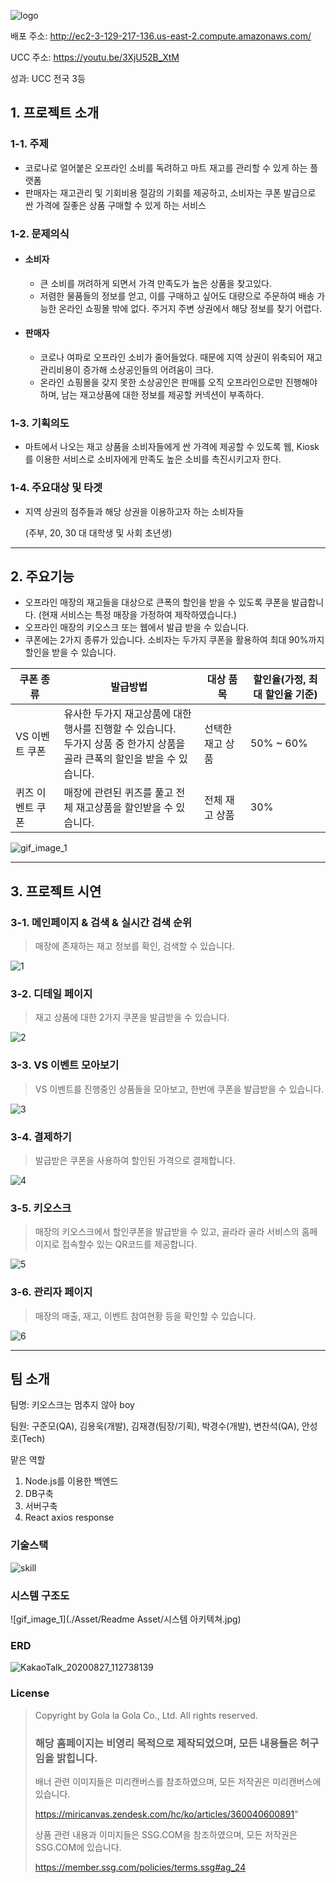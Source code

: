 ![logo](./Asset/Readme_Asset/logo.png)



배포 주소: http://ec2-3-129-217-136.us-east-2.compute.amazonaws.com/ 

UCC 주소: https://youtu.be/3XjU52B_XtM

성과: UCC 전국 3등



## 1. 프로젝트 소개

### 1-1. 주제

- 코로나로 얼어붙은 오프라인 소비를 독려하고 마트 재고를 관리할 수 있게 하는 플랫폼
- 판매자는 재고관리 및 기회비용 절감의 기회를 제공하고, 소비자는 쿠폰 발급으로 싼 가격에 질좋은 상품 구매할 수 있게 하는 서비스



### 1-2. 문제의식

- #### 소비자

  - 큰 소비를 꺼려하게 되면서 가격 만족도가 높은 상품을 찾고있다.
  - 저렴한 물품들의 정보를 얻고, 이를 구매하고 싶어도 대량으로 주문하여 배송 가능한 온라인 쇼핑몰 밖에 없다. 주거지 주변 상권에서 해당 정보를 찾기 어렵다. 

- #### 판매자

  - 코로나 여파로 오프라인 소비가 줄어들었다. 때문에 지역 상권이 위축되어 재고관리비용이 증가해 소상공인들의 어려움이 크다.
  - 온라인 쇼핑몰을 갖지 못한 소상공인은 판매를 오직 오프라인으로만 진행해야 하며, 남는 재고상품에 대한 정보를 제공할 커넥션이 부족하다.

  

### 1-3. 기획의도

- 마트에서 나오는 재고 상품을 소비자들에게 싼 가격에 제공할 수 있도록 웹, Kiosk 를 이용한 서비스로 소비자에게 만족도 높은 소비를 촉진시키고자 한다.



### 1-4. 주요대상 및 타겟

- 지역 상권의 점주들과 해당 상권을 이용하고자 하는 소비자들

  (주부, 20, 30 대 대학생 및 사회 초년생)



----------



## 2. 주요기능

- 오프라인 매장의 재고들을 대상으로 큰폭의 할인을 받을 수 있도록 쿠폰을 발급합니다. (현재 서비스는 특정 매장을 가정하여 제작하였습니다.)
- 오프라인 매장의 키오스크 또는 웹에서 발급 받을 수 있습니다.
- 쿠폰에는 2가지 종류가 있습니다. 소비자는 두가지 쿠폰을 활용하여 최대 90%까지 할인을 받을 수 있습니다.

| 쿠폰 종류        | 발급방법                                                     | 대상 품목        | 할인율(가정, 최대 할인율 기준) |
| ---------------- | ------------------------------------------------------------ | ---------------- | ------------------------------ |
| VS 이벤트 쿠폰   | 유사한 두가지 재고상품에 대한 행사를 진행할 수 있습니다. <br />두가지 상품 중 한가지 상품을 골라 큰폭의 할인을 받을 수 있습니다. | 선택한 재고 상품 | 50% ~ 60%                      |
| 퀴즈 이벤트 쿠폰 | 매장에 관련된 퀴즈를 풀고 전체 재고상품을 할인받을 수 있습니다. | 전체 재고 상품   | 30%                            |

![gif_image_1](./Asset/Readme_Asset/image_1.jpg)

-------------



## 3. 프로젝트 시연

### 3-1. 메인페이지 & 검색 & 실시간 검색 순위

> 매장에 존재하는 재고 정보를 확인, 검색할 수 있습니다.

![1](./Asset/Readme_Asset/1.gif)

### 3-2. 디테일 페이지

> 재고 상품에 대한 2가지 쿠폰을 발급받을 수 있습니다.

![2](./Asset/Readme_Asset/2.gif)

### 3-3. VS 이벤트 모아보기

> VS 이벤트를 진행중인 상품들을 모아보고, 한번에 쿠폰을 발급받을 수 있습니다.

![3](./Asset/Readme_Asset/3.gif)

### 3-4. 결제하기

> 발급받은 쿠폰을 사용하여 할인된 가격으로 결제합니다.

![4](./Asset/Readme_Asset/4.gif)

### 3-5. 키오스크

> 매장의 키오스크에서 할인쿠폰을 발급받을 수 있고, 골라라 골라 서비스의 홈페이지로 접속할수 있는 QR코드를 제공합니다.

![5](./Asset/Readme_Asset/5.gif)

### 3-6. 관리자 페이지

> 매장의 매출, 재고, 이벤트 참여현황 등을 확인할 수 있습니다.

![6](./Asset/Readme_Asset/6.gif)



----







## 팀 소개

팀명: 키오스크는 멈추지 않아 boy

팀원: 구준모(QA), 김용욱(개발), 김재경(팀장/기획), 박경수(개발), 변찬석(QA), 안성호(Tech)

맡은 역할

1. Node.js를 이용한 백엔드
2. DB구축
3. 서버구축
4. React axios response



### 기술스택

![skill](./Asset/Readme_Asset/skill.PNG)

### 시스템 구조도

![gif_image_1](./Asset/Readme Asset/시스템 아키텍쳐.jpg)

### ERD

![KakaoTalk_20200827_112738139](https://user-images.githubusercontent.com/44697835/91381643-da972900-e862-11ea-9500-649a7dd179de.png)



### 











### License

> Copyright by Gola la Gola Co., Ltd. All rights reserved.
>
> ### 해당 홈페이지는 비영리 목적으로 제작되었으며, 모든 내용들은 허구임을 밝힙니다.
>
> 배너 관련 이미지들은 미리캔버스를 참조하였으며, 모든 저작권은 미리캔버스에 있습니다. 
>
> https://miricanvas.zendesk.com/hc/ko/articles/360040600891"
>
> 상품 관련 내용과 이미지들은 SSG.COM을 참조하였으며, 모든 저작권은 SSG.COM에 있습니다.
>
>  https://member.ssg.com/policies/terms.ssg#ag_24